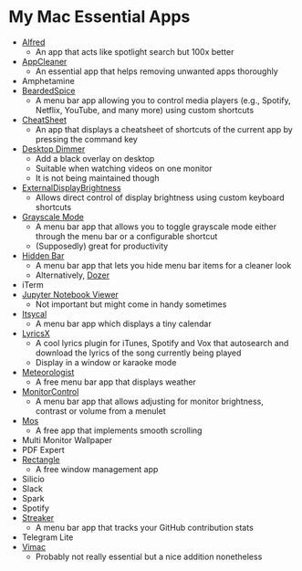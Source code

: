 # My Mac Essential Apps

- [Alfred](https://www.alfredapp.com/)
    - An app that acts like spotlight search but 100x better
- [AppCleaner](https://freemacsoft.net/appcleaner/)
    - An essential app that helps removing unwanted apps thoroughly
- Amphetamine
- [BeardedSpice](https://beardedspice.github.io/)
    - A menu bar app allowing you to control media players (e.g., Spotify, Netflix, YouTube, and many more) using custom shortcuts
- [CheatSheet](https://www.cheatsheetapp.com/CheatSheet/)
    - An app that displays a cheatsheet of shortcuts of the current app by pressing the command key
- [Desktop Dimmer](https://github.com/sidneys/desktop-dimmer)
    - Add a black overlay on desktop
    - Suitable when watching videos on one monitor
    - It is not being maintained though
- [ExternalDisplayBrightness](https://github.com/fnesveda/ExternalDisplayBrightness)
    - Allows direct control of display brightness using custom keyboard shortcuts
- [Grayscale Mode](https://github.com/rkbhochalya/grayscale-mode)
    - A menu bar app that allows you to toggle grayscale mode either through the menu bar or a configurable shortcut
    - (Supposedly) great for productivity
- [Hidden Bar](https://github.com/dwarvesf/hidden)
    - A menu bar app that lets you hide menu bar items for a cleaner look
    - Alternatively, [Dozer](https://github.com/Mortennn/Dozer)
- iTerm
- [Jupyter Notebook Viewer](https://github.com/tuxu/nbviewer-app)
    - Not important but might come in handy sometimes
- [Itsycal](https://www.mowglii.com/itsycal/)
    - A menu bar app which displays a tiny calendar
- [LyricsX](https://github.com/ddddxxx/LyricsX)
    - A cool lyrics plugin for iTunes, Spotify and Vox that autosearch and download the lyrics of the song currently being played
    - Display in a window or karaoke mode
- [Meteorologist](https://heat-meteo.sourceforge.io/)
    - A free menu bar app that displays weather
- [MonitorControl](https://github.com/MonitorControl/MonitorControl)
    - A menu bar app that allows adjusting for monitor brightness, contrast or volume from a menulet
- [Mos](https://github.com/Caldis/Mos)
    - A free app that implements smooth scrolling
- Multi Monitor Wallpaper
- PDF Expert
- [Rectangle](https://github.com/rxhanson/Rectangle)
    - A free window management app
- Silicio
- Slack
- Spark
- Spotify
- [Streaker](https://github.com/jamieweavis/streaker#readme)
    - A menu bar app that tracks your GitHub contribution stats
- Telegram Lite
- [Vimac](https://github.com/dexterleng/vimac/)
    - Probably not really essential but a nice addition nonetheless

